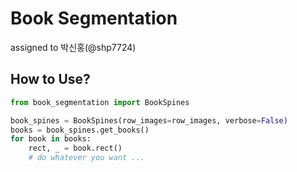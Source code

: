 # Book Segmentation

assigned to 박신홍(@shp7724)

## How to Use?

```python
from book_segmentation import BookSpines

book_spines = BookSpines(row_images=row_images, verbose=False)
books = book_spines.get_books()
for book in books:
    rect, _ = book.rect()
    # do whatever you want ...
```
